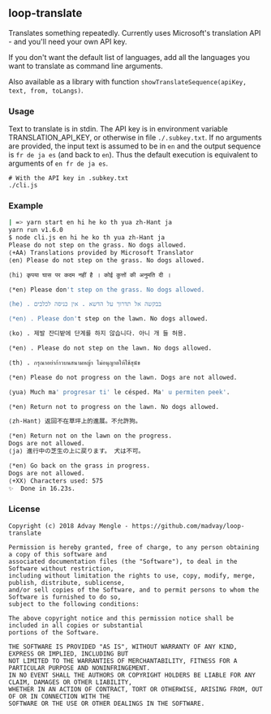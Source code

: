## loop-translate

Translates something repeatedly.  Currently uses Microsoft's translation API - and you'll need your own API key.

If you don't want the default list of languages, add all the languages you want to translate as command line arguments.

Also available as a library with function `showTranslateSequence(apiKey, text, from, toLangs)`.

### Usage

Text to translate is in stdin.  The API key is in environment variable TRANSLATION_API_KEY, or otherwise in file `./.subkey.txt`.
If no arguments are provided, the input text is assumed to be in `en` and the output sequence is `fr de ja es` (and back to `en`).
Thus the default execution is equivalent to arguments of `en fr de ja es`.

```
# With the API key in .subkey.txt
./cli.js
```

### Example

```sh
| => yarn start en hi he ko th yua zh-Hant ja
yarn run v1.6.0
$ node cli.js en hi he ko th yua zh-Hant ja
Please do not step on the grass. No dogs allowed.
⟨+AA⟩ Translations provided by Microsoft Translator
⟨en⟩ Please do not step on the grass. No dogs allowed.

⟨hi⟩ कृपया घास पर कदम नहीं है । कोई कुत्तों की अनुमति दी ।

⟨*en⟩ Please don't step on the grass. No dogs allowed.

⟨he⟩ . בבקשה אל תדרוך על הדשא . אין כניסה לכלבים

⟨*en⟩ . Please don't step on the lawn. No dogs allowed.

⟨ko⟩ . 제발 잔디밭에 단계를 하지 않습니다. 아니 개 들 허용.

⟨*en⟩ . Please do not step on the lawn. No dogs allowed.

⟨th⟩ . กรุณาอย่าก้าวบนสนามหญ้า ไม่อนุญาตให้ใช้สุนัข

⟨*en⟩ Please do not progress on the lawn. Dogs are not allowed.

⟨yua⟩ Much ma' progresar ti' le césped. Ma' u permiten peek'.

⟨*en⟩ Return not to progress on the lawn. No dogs allowed.

⟨zh-Hant⟩ 返回不在草坪上的進展。不允許狗。

⟨*en⟩ Return not on the lawn on the progress.
Dogs are not allowed.
⟨ja⟩ 進行中の芝生の上に戻ります。 犬は不可。

⟨*en⟩ Go back on the grass in progress.
Dogs are not allowed.
⟨+XX⟩ Characters used: 575
✨  Done in 16.23s.

```

### License

```
Copyright (c) 2018 Advay Mengle - https://github.com/madvay/loop-translate

Permission is hereby granted, free of charge, to any person obtaining a copy of this software and
associated documentation files (the "Software"), to deal in the Software without restriction,
including without limitation the rights to use, copy, modify, merge, publish, distribute, sublicense,
and/or sell copies of the Software, and to permit persons to whom the Software is furnished to do so,
subject to the following conditions:

The above copyright notice and this permission notice shall be included in all copies or substantial
portions of the Software.

THE SOFTWARE IS PROVIDED "AS IS", WITHOUT WARRANTY OF ANY KIND, EXPRESS OR IMPLIED, INCLUDING BUT
NOT LIMITED TO THE WARRANTIES OF MERCHANTABILITY, FITNESS FOR A PARTICULAR PURPOSE AND NONINFRINGEMENT.
IN NO EVENT SHALL THE AUTHORS OR COPYRIGHT HOLDERS BE LIABLE FOR ANY CLAIM, DAMAGES OR OTHER LIABILITY,
WHETHER IN AN ACTION OF CONTRACT, TORT OR OTHERWISE, ARISING FROM, OUT OF OR IN CONNECTION WITH THE
SOFTWARE OR THE USE OR OTHER DEALINGS IN THE SOFTWARE.
```
